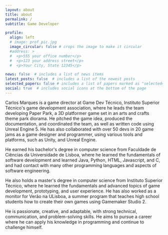 ```yaml
---
layout: about
title: about
permalink: /
subtitle: Game Developer

profile:
  align: left
  # image: prof_pic.jpg
  image_circular: false # crops the image to make it circular
  #address: >
  #  <p>555 your office number</p>
  #  <p>123 your address street</p>
  #  <p>Your City, State 12345</p>

news: false  # includes a list of news items
latest_posts: false  # includes a list of the newest posts
selected_papers: false # includes a list of papers marked as "selected={true}"
social: true  # includes social icons at the bottom of the page
---
```


Carlos Marques is a game director at Game Dev Técnico, Instituto Superior Técnico's game development association, where he leads the team developing Paper Park, a 3D platformer game set in an arts and crafts theme park diorama. He pitched the game idea, produced the documentation, and coordinated the team, as well as written code using Unreal Engine 5. He has also collaborated with over 50 devs in 20 game jams as a game designer and programmer, using various tools and platforms, such as Unity, and Unreal Engine.

He earned his bachelor's degree in computer science from Faculdade de Ciências da Universidade de Lisboa, where he learned the fundamentals of software development and learned Java, Python, HTML, Javascript, and C, and had contact with many other programming languages and aspects of software engineering.

He also holds a master's degree in computer science from Instituto Superior Técnico, where he learned the fundamentals and advanced topics of game development, prototyping, and user experience. He has also worked as a monitor for Verão na ULisboa, a summer program that teaches high school students how to create their own games using Gamemaker Studio 2. 

He is passionate, creative, and adaptable, with strong technical, communication, and problem-solving skills. He aims to pursue a career where he can apply his knowledge in programming and continue to challenge himself.
